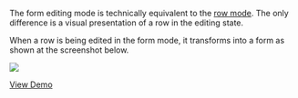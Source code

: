 The form editing mode is technically equivalent to the [row mode](/concepts/10%20UI%20Widgets/70%20Data%20Grid/070%20Data%20Editing/20%20Editing%20in%20UI/20%20Row%20Mode.md '/Documentation/Guide/UI_Widgets/Data_Grid/Data_Editing/#Editing_in_UI/Row_Mode'). The only difference is a visual presentation of a row in the editing state.

When a row is being edited in the form mode, it transforms into a form as shown at the screenshot below.

![](/Content/images/doc/16_1/DataGrid/EditingFormMode.png)

<a href="http://js.devexpress.com/Demos/WidgetsGallery/#demo/data_grid-editing-form_editing/" class="button orange small fix-width-155" style="margin-right: 20px;" target="_blank">View Demo</a>